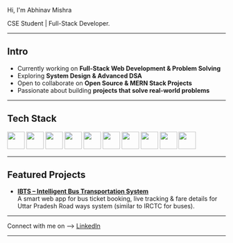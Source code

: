 Hi, I'm Abhinav Mishra   
  
CSE Student | Full-Stack Developer. 

   
---     
     
## Intro      
-  Currently working on **Full-Stack Web Development & Problem Solving**    
-  Exploring **System Design & Advanced DSA**  
-  Open to collaborate on **Open Source & MERN Stack Projects**    
-  Passionate about building **projects that solve real-world problems**  
  
---

## Tech Stack  
<p align="left">
  <img src="https://cdn.jsdelivr.net/gh/devicons/devicon/icons/cplusplus/cplusplus-original.svg" width="40" height="40"/>
  <img src="https://cdn.jsdelivr.net/gh/devicons/devicon/icons/python/python-original.svg" width="40" height="40"/>     
  <img src="https://cdn.jsdelivr.net/gh/devicons/devicon/icons/javascript/javascript-original.svg" width="40" height="40"/>
  <img src="https://cdn.jsdelivr.net/gh/devicons/devicon/icons/html5/html5-original.svg" width="40" height="40"/>  
  <img src="https://cdn.jsdelivr.net/gh/devicons/devicon/icons/css3/css3-original.svg" width="40" height="40"/>
  <img src="https://cdn.jsdelivr.net/gh/devicons/devicon/icons/mysql/mysql-original.svg" width="40" height="40"/>
  <img src="https://cdn.jsdelivr.net/gh/devicons/devicon/icons/react/react-original.svg" width="40" height="40"/>
  <img src="https://cdn.jsdelivr.net/gh/devicons/devicon/icons/nodejs/nodejs-original.svg" width="40" height="40"/>   
  <img src="https://cdn.jsdelivr.net/gh/devicons/devicon/icons/git/git-original.svg" width="40" height="40"/>
  <img src="https://cdn.jsdelivr.net/gh/devicons/devicon/icons/github/github-original.svg" width="40" height="40"/>

---
##  Featured Projects  
-  [**IBTS – Intelligent Bus Transportation System**](https://github.com/aabhi-999/IBTS)  
   A smart web app for bus ticket booking, live tracking & fare details for Uttar Pradesh Road ways system (similar to IRCTC for buses).  
---

 Connect with me on -->
 [LinkedIn](https://www.linkedin.com/in/abhinav-mishra-252234329/)   

---
